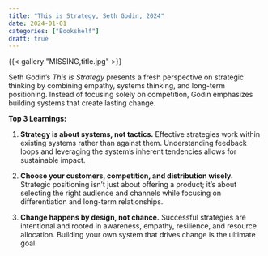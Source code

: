 ```yaml
---
title: "This is Strategy, Seth Godin, 2024"
date: 2024-01-01
categories: ["Bookshelf"]
draft: true
---
```


{{< gallery "MISSING,title.jpg" >}}

Seth Godin’s _This is Strategy_ presents a fresh perspective on strategic thinking by combining empathy, systems thinking, and long-term positioning. Instead of focusing solely on competition, Godin emphasizes building systems that create lasting change.

**Top 3 Learnings:**

1. **Strategy is about systems, not tactics.** Effective strategies work within existing systems rather than against them. Understanding feedback loops and leveraging the system’s inherent tendencies allows for sustainable impact.

2. **Choose your customers, competition, and distribution wisely.** Strategic positioning isn’t just about offering a product; it’s about selecting the right audience and channels while focusing on differentiation and long-term relationships.

3. **Change happens by design, not chance.** Successful strategies are intentional and rooted in awareness, empathy, resilience, and resource allocation. Building your own system that drives change is the ultimate goal.

